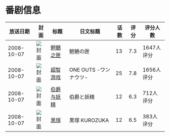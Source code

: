 # 番剧信息

|放送日期|封面|标题|日文标题|话数|评分|评分人数|
|---|---|---|---|---|---|---|
|2008-10-07|![封面](https://lain.bgm.tv/pic/cover/c/23/ce/916_5JUCJ.jpg)|[魍魉之匣](https://bangumi.tv/subject/916)|魍魎の匣|13|7.3|1647人评分|
|2008-10-07|![封面](https://lain.bgm.tv/pic/cover/c/6d/70/1038_f4e4F.jpg)|[超智游戏](https://bangumi.tv/subject/1038)|ONE OUTS -ワンナウツ-|25|7.8|1656人评分|
|2008-10-07|![封面](https://lain.bgm.tv/pic/cover/c/f8/0b/1980_l6NzL.jpg)|[伯爵与妖精](https://bangumi.tv/subject/1980)|伯爵と妖精|12|6.3|712人评分|
|2008-10-07|![封面](https://lain.bgm.tv/pic/cover/c/5d/c1/2934_DwdrR.jpg)|[黑塚](https://bangumi.tv/subject/2934)|黒塚 KUROZUKA|12|6.5|383人评分|
